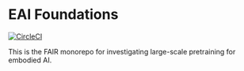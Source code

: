 # EAI Foundations

[![CircleCI](https://dl.circleci.com/status-badge/img/gh/fairinternal/eai-foundations/tree/main.svg?style=svg&circle-token=380f566b2a1fddb773edf1198662fcb50a93b18f)](https://dl.circleci.com/status-badge/redirect/gh/fairinternal/eai-foundations/tree/main)

This is the FAIR monorepo for investigating large-scale pretraining for embodied AI.

